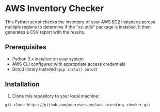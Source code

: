 # AWS Inventory Checker

This Python script checks the inventory of your AWS EC2 instances across multiple regions to determine if the "xz-utils" package is installed. It then generates a CSV report with the results.

## Prerequisites

- Python 3.x installed on your system
- AWS CLI configured with appropriate access credentials
- Boto3 library installed (`pip install boto3`)

## Installation

1. Clone this repository to your local machine:

```bash
git clone https://github.com/yourusername/aws-inventory-checker.git
